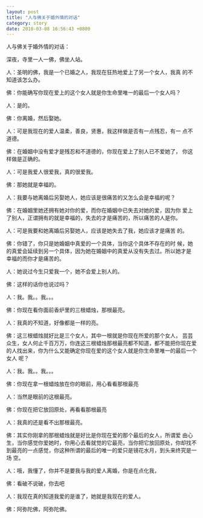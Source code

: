 ```yaml
---
layout: post
title: "人与佛关于婚外情的对话"
category: story
date: 2018-03-08 16:56:43 +0800
---
```

人与佛关于婚外情的对话：

深夜，寺里一人一佛，佛坐人站。

人：圣明的佛，我是一个已婚之人，我现在狂热地爱上了另一个女人，我真
的不知道该怎么办。

佛：你能确写你现在爱上的这个女人就是你生命里唯一的最后一个女人吗？

人：是的。

佛：你离婚，然后娶她。

人：可是我现在的爱人温柔，善良，贤惠，我这样做是否有一点残忍，有一
点不道德。

佛：在婚姻中没有爱才是残忍和不道德的，你现在爱上了别人已不爱她了，
你这样做是正确的。

人：可是我爱人很爱我，真的很爱我。

佛：那她就是幸福的。

人：我要与她离婚后另娶她人，她应该是很痛苦的又怎么会是幸福的呢？

佛：在婚姻里她还拥有她对你的爱，而你在婚姻中已失去对她的爱，因为你
爱上了别人，正谓拥有的就是幸福的，失去的才是痛苦的，所以痛苦的人是你。

人：可是我要和她离婚后另娶她人，应该是她失去了我，她应该才是痛苦
的。

佛：你错了，你只是她婚姻中真爱的一个具体，当你这个具体不存在的时
候，她的真爱会延续到另一个具体，因为她在婚姻中的真爱从没有失去过。所以她才是
幸福的而你才是痛苦的。

人：她说过今生只爱我一个，她不会爱上别人的。

佛：这样的话你也说过吗？

人：我。我。。我。。。

佛：你现在看你面前香炉里的三根蜡烛，那根最亮。

人：我真的不知道，好像都是一样的亮。

佛：这三根蜡烛就好比是三个女人，其中一根就是你现在所爱的那个女人，
芸芸众生，女人何止千百万万，你连这三根蜡烛那根最亮都不知道，都不能把你现在爱
的人找出来，你为什么又能确定你现在爱的这个女人就是你生命里唯一的最后一个女人
呢？

人：我。我。。我。。。

佛：你现在拿一根蜡烛放在你的眼前，用心看看那根最亮

人：当然是眼前的这根最亮。

佛：你现在把它放回原处，再看看那根最亮

人：我真的还是看不出那根最亮。

佛：其实你刚拿的那根蜡烛就是好比是你现在爱的那个最后的女人，所谓爱
由心生，当你感觉你爱她时，你用心去看就觉的它最亮，当你把它放回原处，你却找不
到最亮的一点感觉，你这种所谓的最后的唯一的爱只是镜花水月，到头来终究是一场
空。

人：哦，我懂了，你并不是要我与我的爱人离婚，你是在点化我，

佛：看破不说破，你去吧

人：我现在真的知道我爱的是谁了，她就是我现在的爱人。

佛：阿弥陀佛，阿弥陀佛。
